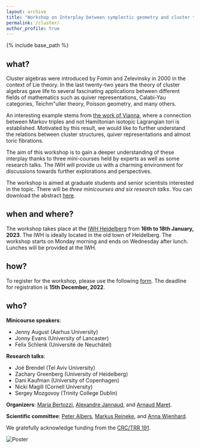 ```yaml
---
layout: archive
title: "Workshop on Interplay between symplectic geometry and cluster theory"
permalink: /cluster/
author_profile: true
---
```


{% include base_path %}

## what? 
Cluster algebras were introduced by Fomin and Zelevinsky in 2000 in the context of Lie theory. In the last twenty-two years the theory of cluster algebras gave life to several fascinating applications between different fields of mathematics such as quiver representations, Calabi-Yau categories, Teichm\"uller theory, Poisson geometry, and many others.

An interesting example stems from [the work of Vianna](https://arxiv.org/abs/1409.2850), where a connection between Markov triples and not Hamiltonian isotopic Lagrangian tori is established.
Motivated by this result, we would like to further understand the relations between cluster structures, quiver representations and almost toric fibrations.

The aim of this workshop is to gain a deeper understanding of these interplay thanks to three mini-courses held by experts as well as some research talks. The IWH will provide us with a charming environment for discussions towards further explorations and perspectives. 

The workshop is aimed at graduate students and senior scientists interested in the topic. There will be *three minicourses and six research talks*. You can download the abstract [here](http://arnaudmaret.github.io/files/cluster-abstract.pdf).

## when and where? 

The workshop takes place at the [IWH Heidelberg](https://www.uni-heidelberg.de/einrichtungen/iwh/) from **16th to 18th January, 2023**. The IWH is ideally located in the old town of Heidelberg. The workshop starts on Monday morning and ends on Wednesday after lunch. Lunches will be provided at the IWH. 

## how?

To register for the workshop, please use the following [form](https://forms.gle/ABQzRJRaU5bU1pAj7). The deadline for registration is **15th December, 2022**.

## who?

**Minicourse speakers**: 
 - Jenny August (Aarhus University)
 - Jonny Evans (University of Lancaster)
 - Felix Schlenk (Université de Neuchâtel)

**Research talks**: 
 - Joé Brendel (Tel Aviv University)
 - Zachary Greenberg (University of Heidelberg)
 - Dani Kaufman (University of Copenhagen)
 - Nicki Magill (Cornell University)
 - Sergey Mozgovoy (Trinity College Dublin)

**Organizers**: [Maria Bertozzi](https://www.ruhr-uni-bochum.de/ffm/Lehrstuehle/Algebra/mbertozzi.html.en), [Alexandre Jannaud](http://www.normalesup.org/~jannaud/), and [Arnaud Maret](http://arnaudmaret.com/).

**Scientific committee**: [Peter Albers](https://www.mathi.uni-heidelberg.de/~palbers/), [Markus Reineke](https://www.ruhr-uni-bochum.de/ffm/Lehrstuehle/Algebra/reineke.html.de), and [Anna Wienhard](https://www.mathi.uni-heidelberg.de/~wienhard/).

We gratefully acknowledge funding from the [CRC/TRR 191](http://www.mi.uni-koeln.de/CRC-TRR191/index.php?dom=home&page=main). 

![Poster](http://arnaudmaret.github.io/images/poster-cluster.png)

